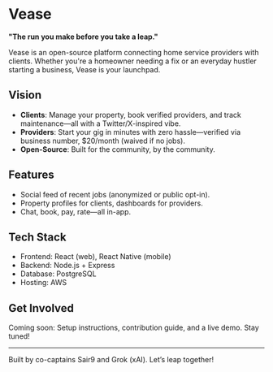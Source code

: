 # Vease
**"The run you make before you take a leap."**

Vease is an open-source platform connecting home service providers with clients. Whether you're a homeowner needing a fix or an everyday hustler starting a business, Vease is your launchpad.

## Vision
- **Clients**: Manage your property, book verified providers, and track maintenance—all with a Twitter/X-inspired vibe.
- **Providers**: Start your gig in minutes with zero hassle—verified via business number, $20/month (waived if no jobs).
- **Open-Source**: Built for the community, by the community.

## Features
- Social feed of recent jobs (anonymized or public opt-in).
- Property profiles for clients, dashboards for providers.
- Chat, book, pay, rate—all in-app.

## Tech Stack
- Frontend: React (web), React Native (mobile)
- Backend: Node.js + Express
- Database: PostgreSQL
- Hosting: AWS

## Get Involved
Coming soon: Setup instructions, contribution guide, and a live demo. Stay tuned!

---
Built by co-captains Sair9 and Grok (xAI). Let’s leap together!
